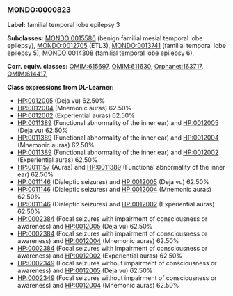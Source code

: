 
### [MONDO:0000823](http://purl.obolibrary.org/obo/MONDO_0000823)
**Label:** familial temporal lobe epilepsy 3

**Subclasses:** [MONDO:0015586](http://purl.obolibrary.org/obo/MONDO_0015586) (benign familial mesial temporal lobe epilepsy), [MONDO:0012705](http://purl.obolibrary.org/obo/MONDO_0012705) (ETL3), [MONDO:0013741](http://purl.obolibrary.org/obo/MONDO_0013741) (familial temporal lobe epilepsy 5), [MONDO:0014308](http://purl.obolibrary.org/obo/MONDO_0014308) (familial temporal lobe epilepsy 6), 

**Corr. equiv. classes:** [OMIM:615697](http://purl.obolibrary.org/obo/OMIM_615697), [OMIM:611630](http://purl.obolibrary.org/obo/OMIM_611630), [Orphanet:163717](http://www.orpha.net/ORDO/Orphanet_163717), [OMIM:614417](http://purl.obolibrary.org/obo/OMIM_614417), 

**Class expressions from DL-Learner:**

- [HP:0012005](http://purl.obolibrary.org/obo/HP_0012005) (Deja vu) 62.50%
- [HP:0012004](http://purl.obolibrary.org/obo/HP_0012004) (Mnemonic auras) 62.50%
- [HP:0012002](http://purl.obolibrary.org/obo/HP_0012002) (Experiential auras) 62.50%
- [HP:0011389](http://purl.obolibrary.org/obo/HP_0011389) (Functional abnormality of the inner ear) and [HP:0012005](http://purl.obolibrary.org/obo/HP_0012005) (Deja vu) 62.50%
- [HP:0011389](http://purl.obolibrary.org/obo/HP_0011389) (Functional abnormality of the inner ear) and [HP:0012004](http://purl.obolibrary.org/obo/HP_0012004) (Mnemonic auras) 62.50%
- [HP:0011389](http://purl.obolibrary.org/obo/HP_0011389) (Functional abnormality of the inner ear) and [HP:0012002](http://purl.obolibrary.org/obo/HP_0012002) (Experiential auras) 62.50%
- [HP:0011157](http://purl.obolibrary.org/obo/HP_0011157) (Auras) and [HP:0011389](http://purl.obolibrary.org/obo/HP_0011389) (Functional abnormality of the inner ear) 62.50%
- [HP:0011146](http://purl.obolibrary.org/obo/HP_0011146) (Dialeptic seizures) and [HP:0012005](http://purl.obolibrary.org/obo/HP_0012005) (Deja vu) 62.50%
- [HP:0011146](http://purl.obolibrary.org/obo/HP_0011146) (Dialeptic seizures) and [HP:0012004](http://purl.obolibrary.org/obo/HP_0012004) (Mnemonic auras) 62.50%
- [HP:0011146](http://purl.obolibrary.org/obo/HP_0011146) (Dialeptic seizures) and [HP:0012002](http://purl.obolibrary.org/obo/HP_0012002) (Experiential auras) 62.50%
- [HP:0002384](http://purl.obolibrary.org/obo/HP_0002384) (Focal seizures with impairment of consciousness or awareness) and [HP:0012005](http://purl.obolibrary.org/obo/HP_0012005) (Deja vu) 62.50%
- [HP:0002384](http://purl.obolibrary.org/obo/HP_0002384) (Focal seizures with impairment of consciousness or awareness) and [HP:0012004](http://purl.obolibrary.org/obo/HP_0012004) (Mnemonic auras) 62.50%
- [HP:0002384](http://purl.obolibrary.org/obo/HP_0002384) (Focal seizures with impairment of consciousness or awareness) and [HP:0012002](http://purl.obolibrary.org/obo/HP_0012002) (Experiential auras) 62.50%
- [HP:0002349](http://purl.obolibrary.org/obo/HP_0002349) (Focal seizures without impairment of consciousness or awareness) and [HP:0012005](http://purl.obolibrary.org/obo/HP_0012005) (Deja vu) 62.50%
- [HP:0002349](http://purl.obolibrary.org/obo/HP_0002349) (Focal seizures without impairment of consciousness or awareness) and [HP:0012004](http://purl.obolibrary.org/obo/HP_0012004) (Mnemonic auras) 62.50%



